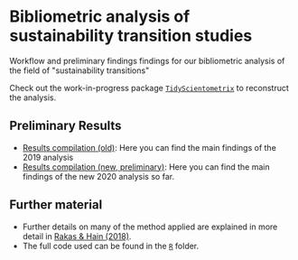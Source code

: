# Bibliometric analysis of sustainability transition studies
Workflow and preliminary findings findings for our bibliometric analysis of the field of "sustainability transitions"

Check out the work-in-progress package [`TidyScientometrix`](https://github.com/daniel-hain/TidyScientometrix) to reconstruct the analysis.


## Preliminary Results
* [Results compilation (old)](https://daniel-hain.github.io/transitions_bibliometrics_2019/R/XX_descriptives_old.html): Here you can find the main findings of the 2019 analysis
* [Results compilation (new, preliminary)](https://daniel-hain.github.io/transitions_bibliometrics_2019/R/91_descriptives.html): Here you can find the main findings of the new 2020 analysis so far.

## Further material
* Further details on many of the method applied are explained in more detail in [Rakas & Hain (2018)](https://www.sciencedirect.com/science/article/abs/pii/S0048733319301027). 
* The full code used can be found in the [`R`](https://github.com/daniel-hain/transitions_bibliometrics_2019/tree/master/R) folder.
